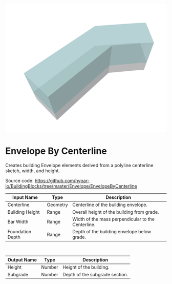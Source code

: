 <img src="preview.png" width="512">
            
# Envelope By Centerline

Creates building Envelope elements derived from a polyline centerline sketch, width, and height.

Source code:
https://github.com/hypar-io/BuildingBlocks/tree/master/Envelope/EnvelopeByCenterline

|Input Name|Type|Description|
|---|---|---|
|Centerline|Geometry|Centerline of the building envelope.|
|Building Height|Range|Overall height of the building from grade.|
|Bar Width|Range|Width of the mass perpendicular to the Centerline.|
|Foundation Depth|Range|Depth of the building envelope below grade.|


<br>

|Output Name|Type|Description|
|---|---|---|
|Height|Number|Height of the building.|
|Subgrade|Number|Depth of the subgrade section.|

